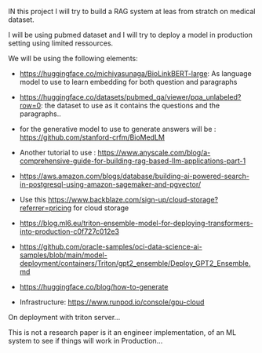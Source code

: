 IN this project I will try to build a RAG system at leas from stratch on medical dataset. 

I will be using pubmed dataset and I will try to deploy a model in production setting using limited ressources.

We will be using the following elements: 


- https://huggingface.co/michiyasunaga/BioLinkBERT-large:  As language model to use to learn embedding for both question and paragraphs
- https://huggingface.co/datasets/pubmed_qa/viewer/pqa_unlabeled?row=0: the dataset to use as it contains the questions and the paragraphs..
- for the generative model to use to generate answers will be : https://github.com/stanford-crfm/BioMedLM
- Another tutorial to use : https://www.anyscale.com/blog/a-comprehensive-guide-for-building-rag-based-llm-applications-part-1
- https://aws.amazon.com/blogs/database/building-ai-powered-search-in-postgresql-using-amazon-sagemaker-and-pgvector/
- Use this https://www.backblaze.com/sign-up/cloud-storage?referrer=pricing for cloud storage
- https://blog.ml6.eu/triton-ensemble-model-for-deploying-transformers-into-production-c0f727c012e3

- https://github.com/oracle-samples/oci-data-science-ai-samples/blob/main/model-deployment/containers/Triton/gpt2_ensemble/Deploy_GPT2_Ensemble.md

- https://huggingface.co/blog/how-to-generate

- Infrastructure:
 https://www.runpod.io/console/gpu-cloud

On deployment with triton server...

This is not a research paper is it an engineer implementation, of an ML system to see if things will work in Production... 

